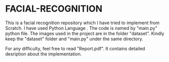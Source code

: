 # FACIAL-RECOGNITION
This is a facial recognition repository  which I have tried to implement from Scratch. 
I have used Python Language .
The code is named by "main.py" python file. 
The images used in the project are in the folder "dataset".
Kindly keep the "dataset" folder and "main.py" under the same directory.

For any difficulty, feel free to read "Report.pdf". It contains detailed desription about the implementation.

